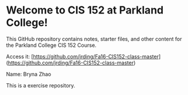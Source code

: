 # Welcome to CIS 152 at Parkland College!

This GitHub repository contains notes, starter files, and other content for the Parkland College CIS 152 Course.

Access it: [https://github.com/jrding/Fa16-CIS152-class-master] (https://github.com/jrding/Fa16-CIS152-class-master)

Name: Bryna Zhao

This is a exercise repository.